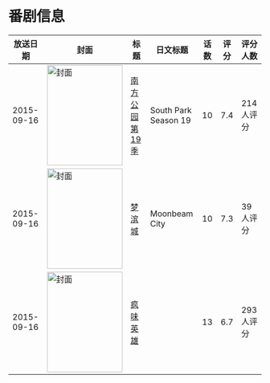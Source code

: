 # 番剧信息

|放送日期|封面|标题|日文标题|话数|评分|评分人数|
|---|---|---|---|---|---|---|
|2015-09-16|<img src="//lain.bgm.tv/pic/cover/c/42/65/146923_5ts9O.jpg" alt="封面" style="width:150px;height:200px;object-fit:cover;">|[南方公园 第19季](https://bangumi.tv/subject/146923)|South Park Season 19|10|7.4|214人评分|
|2015-09-16|<img src="//lain.bgm.tv/pic/cover/c/06/ac/147115_3J43H.jpg" alt="封面" style="width:150px;height:200px;object-fit:cover;">|[梦滨城](https://bangumi.tv/subject/147115)|Moonbeam City|10|7.3|39人评分|
|2015-09-16|<img src="//lain.bgm.tv/pic/cover/c/0c/9a/147706_1Z93f.jpg" alt="封面" style="width:150px;height:200px;object-fit:cover;">|[疯味英雄](https://bangumi.tv/subject/147706)||13|6.7|293人评分|
